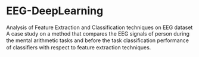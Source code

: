 # EEG-DeepLearning

Analysis of Feature Extraction and Classification techniques on EEG dataset
A case study on a method that compares the EEG signals of person during the mental arithmetic tasks and before the task classiﬁcation performance of classiﬁers with respect to feature extraction techniques.

